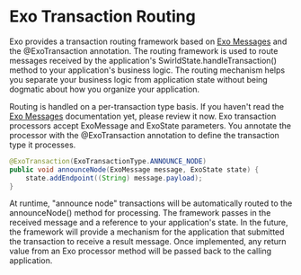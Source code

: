 Exo Transaction Routing
=======================

Exo provides a transaction routing framework based on [Exo Messages](Messaging.md) and the @ExoTransaction annotation.  The routing framework is used to route messages received by the application's SwirldState.handleTransaction() method to your application's business logic.  The routing mechanism helps you separate your business logic from application state without being dogmatic about how you organize your application.

Routing is handled on a per-transaction type basis.  If you haven't read the [Exo Messages](Messaging.md) documentation yet, please review it now.  Exo transaction processors accept ExoMessage and ExoState parameters.  You annotate the processor with the @ExoTransaction annotation to define the transaction type it processes.

```java
@ExoTransaction(ExoTransactionType.ANNOUNCE_NODE)
public void announceNode(ExoMessage message, ExoState state) {
    state.addEndpoint((String) message.payload);
}
```

At runtime, "announce node" transactions will be automatically routed to the announceNode() method for processing.  The framework passes in the received message and a reference to your application's state.  In the future, the framework will provide a mechanism for the application that submitted the transaction to receive a result message.  Once implemented, any return value from an Exo processor method will be passed back to the calling application.